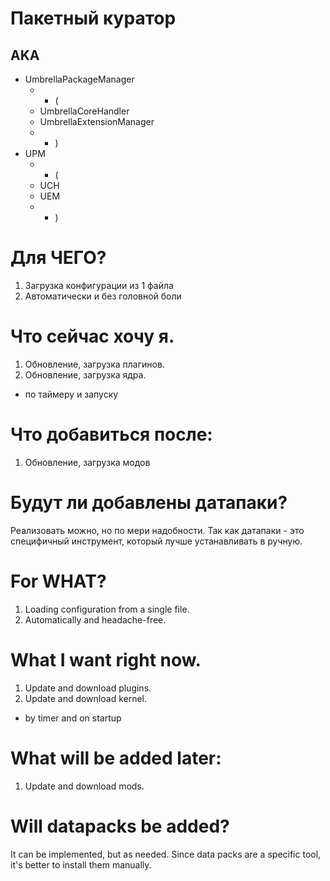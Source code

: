 # Пакетный куратор
## AKA
  - UmbrellaPackageManager
    - - (
    - UmbrellaCoreHandler
    - UmbrellaExtensionManager
    - - )
  - UPM
    - - (
    - UCH
    - UEM
    - - )

# Для ЧЕГО?
  1. Загрузка конфигурации из 1 файла
  2. Автоматически и без головной боли
# Что сейчас хочу я.
  1. Обновление, загрузка плагинов.
  2. Обновление, загрузка ядра.
- по таймеру и запуску

# Что добавиться после:
  1. Обновление, загрузка модов

# Будут ли добавлены датапаки?
  Реализовать можно, но по мери надобности.
  Так как датапаки - это специфичный инструмент, который лучше устанавливать в ручную.

# For WHAT?
  1. Loading configuration from a single file.
  2. Automatically and headache-free.
# What I want right now.
  1. Update and download plugins.
  2. Update and download kernel.
- by timer and on startup

# What will be added later:
  1. Update and download mods.

# Will datapacks be added?
  It can be implemented, but as needed.
  Since data packs are a specific tool, it's better to install them manually.